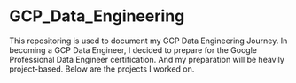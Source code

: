 # GCP_Data_Engineering
This repositoring is used to document my GCP Data Engineering Journey. In becoming a GCP Data Engineer, I decided to prepare for the Google Professional Data Engineer certification. And my preparation will be heavily project-based. Below are the projects I worked on.
